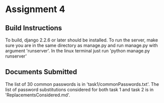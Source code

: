 # Assignment 4

## Build Instructions
To build, django 2.2.6 or later should be installed. To run the server, make sure you are in the same directory as manage.py and run manage.py with argument 'runserver'. In the linux terminal just run 'python manage.py runserver'

## Documents Submitted
The list of 30 common passwords is in 'task1/commonPasswords.txt'. The list of password substitutions considered for both task 1 and task 2 is in 'ReplacementsConsidered.md'.
